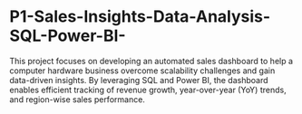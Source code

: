 # P1-Sales-Insights-Data-Analysis-SQL-Power-BI-
This project focuses on developing an automated sales dashboard to help a computer hardware business overcome scalability challenges and gain data-driven insights. By leveraging SQL and Power BI, the dashboard enables efficient tracking of revenue growth, year-over-year (YoY) trends, and region-wise sales performance.
